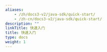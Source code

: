 ```yaml
---
aliases:
    - /zh/docs3-v2/java-sdk/quick-start/
    - /zh-cn/docs3-v2/java-sdk/quick-start/
description: ""
linkTitle: 快速入门
title: 快速入门
type: docs
weight: 1
---
```

